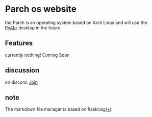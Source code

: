 # Parch os website

the Parch is an operating system based on Arch Linux and will use the [PyAbr](https://github.com/PyFarsi/pyabr) desktop in the future

## Features

currently nothing! Coming Soon

## discussion

on discord: [Join](https://discord.gg/dRvDBDstnV)

## note

The markdown file manager is based on flaskcwg([+](https://github.com/flaskcwg/flaskcwg.github.io/blob/master/README.md))
